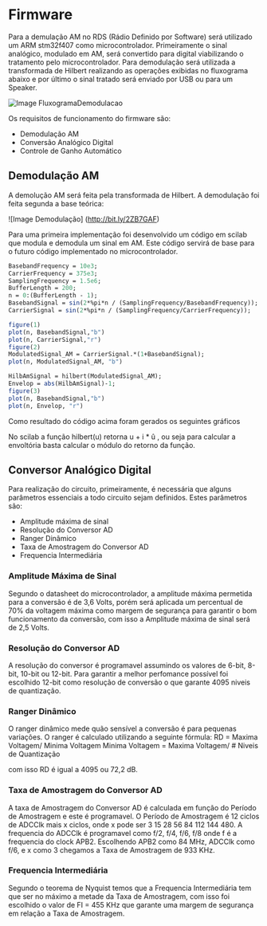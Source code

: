 # Firmware
Para a demulação AM no RDS (Rádio Definido por Software) será utilizado um ARM stm32f407 como microcontrolador. Primeiramente o sinal analógico, modulado em AM, será convertido para digital viabilizando o tratamento pelo microcontrolador. Para demodulação será utilizada a transformada de Hilbert realizando as operações exibidas no fluxograma abaixo e por último o sinal tratado será enviado por USB ou para um Speaker.

![Image FluxogramaDemodulacao](https://github.com/apct-2019/Firmware/blob/master/FluxogramaDemodulador.png)

Os requisitos de funcionamento do firmware são:
* Demodulação AM
* Conversão Analógico Digital
* Controle de Ganho Automático

## Demodulação AM

A demolução AM será feita pela transformada de Hilbert. A demodulação foi feita segunda a base teórica:

![Image Demodulação] (http://bit.ly/2ZB7GAF)

Para uma primeira implementação foi desenvolvido um código em scilab que modula e demodula um sinal em AM. Este código servirá de base para o futuro código implementado no microcontrolador.

```scilab
BasebandFrequency = 10e3;
CarrierFrequency = 375e3;
SamplingFrequency = 1.5e6;
BufferLength = 200;
n = 0:(BufferLength - 1);
BasebandSignal = sin(2*%pi*n / (SamplingFrequency/BasebandFrequency));
CarrierSignal = sin(2*%pi*n / (SamplingFrequency/CarrierFrequency));

figure(1)
plot(n, BasebandSignal,"b")
plot(n, CarrierSignal,"r")
figure(2)
ModulatedSignal_AM = CarrierSignal.*(1+BasebandSignal);
plot(n, ModulatedSignal_AM, "b")

HilbAmSignal = hilbert(ModulatedSignal_AM);
Envelop = abs(HilbAmSignal)-1;
figure(3)
plot(n, BasebandSignal,"b")
plot(n, Envelop, "r")
```
Como resultado do código acima foram gerados os seguintes gráficos

No scilab a função hilbert(u) retorna u + i * û , ou seja para calcular a envoltória basta calcular o módulo do retorno da função.

## Conversor Analógico Digital

Para realização do circuito, primeiramente, é necessária que alguns parâmetros essenciais a todo circuito sejam definidos. Estes parâmetros são:

* Amplitude máxima de sinal
* Resolução do Conversor AD
* Ranger Dinâmico
* Taxa de Amostragem do Conversor AD
* Frequencia Intermediária


### Amplitude Máxima de Sinal
Segundo o datasheet do microcontrolador, a amplitude máxima permetida para a conversão é de 3,6 Volts, porém será aplicada um percentual de 70% da voltagem máxima como margem de segurança para garantir o bom funcionamento da conversão, com isso a Amplitude máxima de sinal será de 2,5 Volts.

### Resolução do Conversor AD

A resolução do conversor é programavel assumindo os valores de 6-bit, 8-bit, 10-bit ou 12-bit. Para garantir a melhor perfomance possível foi escolhido 12-bit como resolução de conversão o que garante 4095 niveis de quantização.

### Ranger Dinâmico 

O ranger dinâmico mede quão sensível a conversão é para pequenas variações. O ranger é calculado utilizando a seguinte fórmula:
RD = Maxima Voltagem/ Minima Voltagem
Minima Voltagem = Maxima Voltagem/ # Niveis de Quantização

com isso RD é igual a 4095 ou 72,2 dB.

### Taxa de Amostragem do Conversor AD

A taxa de Amostragem do Conversor AD é calculada em função do Período de Amostragem e este é programavel. O Período de Amostragem é 12 ciclos de ADCClk mais x ciclos, onde x pode ser 3 15 28 56 84 112 144 480. A frequencia do ADCClk é programavel como f/2, f/4, f/6, f/8 onde f é a frequencia do clock APB2. Escolhendo APB2 como 84 MHz, ADCClk como f/6, e x como 3 chegamos a Taxa de Amostragem de 933 KHz.

### Frequencia Intermediária

Segundo o teorema de Nyquist temos que a Frequencia Intermediária tem que ser no máximo a metade da Taxa de Amostragem, com isso foi escolhido o valor de FI = 455 KHz que garante uma margem de segurança em relação a Taxa de Amostragem.
